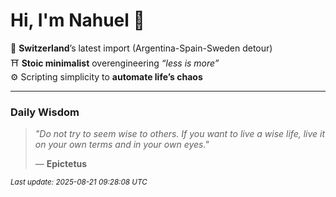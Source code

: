 # Hi, I'm Nahuel :tiger:

📍 **Switzerland**’s latest import (Argentina-Spain-Sweden detour)  
⛩️ **Stoic minimalist** overengineering *“less is more”*  
⚙️ Scripting simplicity to **automate life’s chaos**

---

### Daily Wisdom
> _"Do not try to seem wise to others. If you want to live a wise life, live it on your own terms and in your own eyes."_  
>
> — **Epictetus**

<sub>*Last update: 2025-08-21 09:28:08 UTC*</sub>


